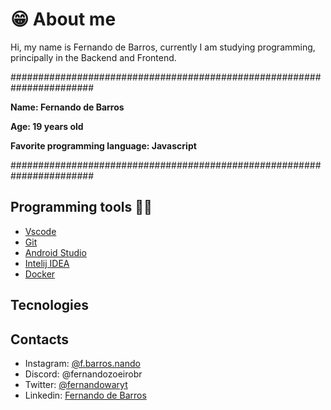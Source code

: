 # 😁 About me

Hi, my name is Fernando de Barros, currently I am studying programming,<br> 
principally in the Backend and Frontend.

#######################################################################

**<p>Name: Fernando de Barros</p>**
**<p>Age: 19 years old</p>**
**<p>Favorite programming language: Javascript</p>**
#######################################################################
## Programming tools 👨‍💻
  - [Vscode](https://code.visualstudio.com)
  - [Git](https://git-scm.com)
  - [Android Studio](https://developer.android.com/studio)
  - [Intelij IDEA](https://www.jetbrains.com/pt-br/idea/)
  - [Docker](https://www.docker.com/)


## Tecnologies

<div class=/>


## Contacts

- Instagram: [@f.barros.nando](https://www.instagram.com/f.barros.nando/)
- Discord: @fernandozoeirobr
- Twitter: [@fernandowaryt](https://twitter.com/fernandowaryt)
- Linkedin: [Fernando de Barros](https://www.linkedin.com/in/fernando-de-barros-204864241/)

